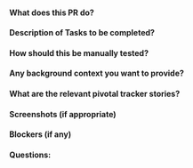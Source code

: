 #### What does this PR do?

#### Description of Tasks to be completed?

#### How should this be manually tested?

#### Any background context you want to provide?

#### What are the relevant pivotal tracker stories?

#### Screenshots (if appropriate)

#### Blockers (if any)

#### Questions:
